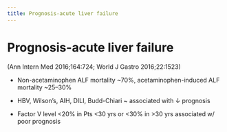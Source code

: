 ```yaml
---
title: Prognosis-acute liver failure
---
```

# Prognosis-acute liver failure

(Ann Intern Med 2016;164:724; World J Gastro 2016;22:1523)

* Non-acetaminophen ALF mortality ~70%, acetaminophen-induced ALF mortality ~25–30%

* HBV, Wilson’s, AIH, DILI, Budd-Chiari ~ associated with ↓ prognosis

* Factor V level <20% in Pts <30 yrs or <30% in >30 yrs associated w/ poor prognosis
